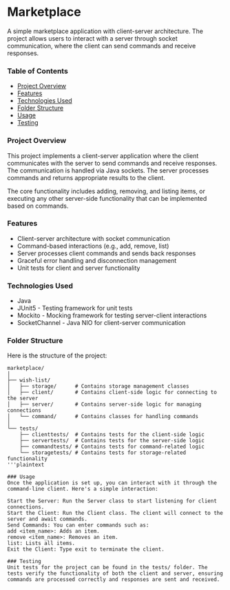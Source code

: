# Marketplace
A simple marketplace application with client-server architecture. The project allows users to interact with a server through socket communication, where the client can send commands and receive responses.

### Table of Contents
* [Project Overview](#project-overview)
* [Features](#features)
* [Technologies Used](#technologies-used)
* [Folder Structure](#folder-structure)
* [Usage](#usage)
* [Testing](#testing)



### Project Overview
This project implements a client-server application where the client communicates with the server to send commands and receive responses. The communication is handled via Java sockets. The server processes commands and returns appropriate results to the client.

The core functionality includes adding, removing, and listing items, or executing any other server-side functionality that can be implemented based on commands.

### Features
* Client-server architecture with socket communication
* Command-based interactions (e.g., add, remove, list)
* Server processes client commands and sends back responses
* Graceful error handling and disconnection management
* Unit tests for client and server functionality

### Technologies Used
* Java 
* JUnit5 - Testing framework for unit tests
* Mockito - Mocking framework for testing server-client interactions
* SocketChannel - Java NIO for client-server communication

### Folder Structure
Here is the structure of the project:

```plaintext
marketplace/
│
├── wish-list/
│   ├── storage/      # Contains storage management classes
│   ├── client/       # Contains client-side logic for connecting to the server
│   ├── server/       # Contains server-side logic for managing connections
│   └── command/      # Contains classes for handling commands
│
└── tests/
    ├── clienttests/  # Contains tests for the client-side logic
    ├── servertests/  # Contains tests for the server-side logic
    ├── commandtests/ # Contains tests for command-related logic
    └── storagetests/ # Contains tests for storage-related functionality
'''plaintext

### Usage
Once the application is set up, you can interact with it through the command-line client. Here's a simple interaction:

Start the Server: Run the Server class to start listening for client connections.
Start the Client: Run the Client class. The client will connect to the server and await commands.
Send Commands: You can enter commands such as:
add <item_name>: Adds an item.
remove <item_name>: Removes an item.
list: Lists all items.
Exit the Client: Type exit to terminate the client.

### Testing
Unit tests for the project can be found in the tests/ folder. The tests verify the functionality of both the client and server, ensuring commands are processed correctly and responses are sent and received.
